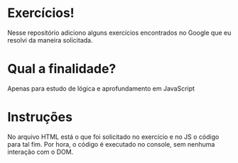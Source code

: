 <h1>Exercícios!</h1>
<p>Nesse repositório adiciono alguns exercícios encontrados no Google que eu resolvi da maneira solicitada.</p>

<h1>Qual a finalidade?</h1>
<p>Apenas para estudo de lógica e aprofundamento em JavaScript</p>

<h1>Instruções</h1>
<p>No arquivo HTML está o que foi solicitado no exercício e no JS o código para tal fim. Por hora, o código é executado no console, sem nenhuma interação com o DOM.
